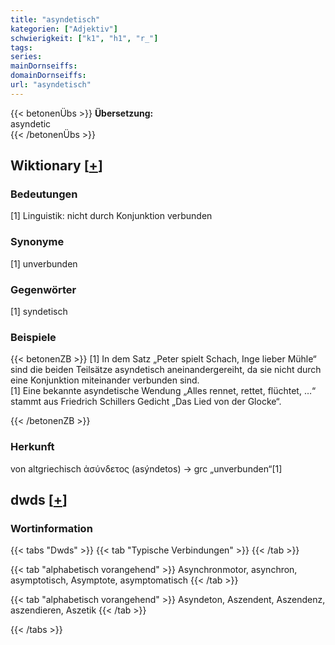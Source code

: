 ```yaml
---
title: "asyndetisch"
kategorien: ["Adjektiv"]
schwierigkeit: ["k1", "h1", "r_"]
tags:
series:
mainDornseiffs:
domainDornseiffs:
url: "asyndetisch"
---
```


{{< betonenÜbs >}}
**Übersetzung:**  
asyndetic  
{{< /betonenÜbs >}}

## Wiktionary [[+](https://de.wiktionary.org/wiki/asyndetisch)]

### Bedeutungen
[1] Linguistik: nicht durch Konjunktion verbunden  

### Synonyme
[1] unverbunden  

### Gegenwörter
[1] syndetisch  

### Beispiele
{{< betonenZB >}}
[1] In dem Satz „Peter spielt Schach, Inge lieber Mühle“ sind die beiden Teilsätze asyndetisch aneinandergereiht, da sie nicht durch eine Konjunktion miteinander verbunden sind.  
[1] Eine bekannte asyndetische Wendung „Alles rennet, rettet, flüchtet, …“ stammt aus Friedrich Schillers Gedicht „Das Lied von der Glocke“.  

{{< /betonenZB >}}
### Herkunft
von altgriechisch ἀσύνδετος (asýndetos) → grc „unverbunden“[1]  



## dwds [[+](https://www.dwds.de/wb/asyndetisch)]

### Wortinformation
{{< tabs "Dwds" >}}
{{< tab "Typische Verbindungen" >}}
{{< /tab >}}

{{< tab "alphabetisch vorangehend" >}}
Asynchronmotor, asynchron, asymptotisch, Asymptote, asymptomatisch
{{< /tab >}}

{{< tab "alphabetisch vorangehend" >}}
Asyndeton, Aszendent, Aszendenz, aszendieren, Aszetik
{{< /tab >}}

{{< /tabs >}}


